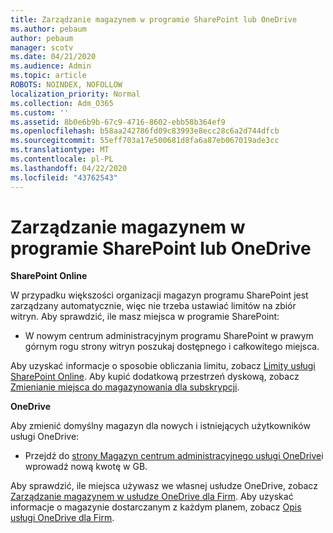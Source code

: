 ```yaml
---
title: Zarządzanie magazynem w programie SharePoint lub OneDrive
ms.author: pebaum
author: pebaum
manager: scotv
ms.date: 04/21/2020
ms.audience: Admin
ms.topic: article
ROBOTS: NOINDEX, NOFOLLOW
localization_priority: Normal
ms.collection: Adm_O365
ms.custom: ''
ms.assetid: 8b0e6b9b-67c9-4716-8602-ebb58b364ef9
ms.openlocfilehash: b58aa242786fd09c83993e8ecc28c6a2d744dfcb
ms.sourcegitcommit: 55eff703a17e500681d8fa6a87eb067019ade3cc
ms.translationtype: MT
ms.contentlocale: pl-PL
ms.lasthandoff: 04/22/2020
ms.locfileid: "43762543"
---
```

# <a name="manage-your-sharepoint-or-onedrive-storage"></a>Zarządzanie magazynem w programie SharePoint lub OneDrive

 **SharePoint Online**
  
W przypadku większości organizacji magazyn programu SharePoint jest zarządzany automatycznie, więc nie trzeba ustawiać limitów na zbiór witryn. Aby sprawdzić, ile masz miejsca w programie SharePoint:
  
- W nowym centrum administracyjnym programu SharePoint w prawym górnym rogu strony witryn poszukaj dostępnego i całkowitego miejsca.
    
Aby uzyskać informacje o sposobie obliczania limitu, zobacz [Limity usługi SharePoint Online](https://go.microsoft.com/fwlink/p/?LinkID=856113). Aby kupić dodatkową przestrzeń dyskową, zobacz [Zmienianie miejsca do magazynowania dla subskrypcji](https://go.microsoft.com/fwlink/?linkid=866428).
  
 **OneDrive**
  
Aby zmienić domyślny magazyn dla nowych i istniejących użytkowników usługi OneDrive:
  
- Przejdź do [strony Magazyn centrum administracyjnego usługi OneDrive](https://admin.onedrive.com/?v=StorageSettings)i wprowadź nową kwotę w GB.
    
Aby sprawdzić, ile miejsca używasz we własnej usłudze OneDrive, zobacz [Zarządzanie magazynem w usłudze OneDrive dla Firm](https://go.microsoft.com/fwlink/?linkid=866429). Aby uzyskać informacje o magazynie dostarczanym z każdym planem, zobacz [Opis usługi OneDrive dla Firm](https://go.microsoft.com/fwlink/p/?LinkID=826071).
  

